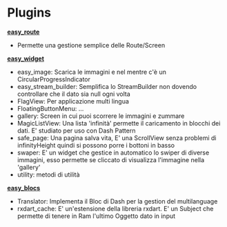 # Plugins


[**easy_route**](https://pub.dev/packages/easy_route)
- Permette una gestione semplice delle Route/Screen

[**easy_widget**](https://pub.dev/packages/easy_widget)
- easy_image: Scarica le immagini e nel mentre c'è un CircularProgressIndicator
- easy_stream_builder: Semplifica lo StreamBuilder non dovendo controllare che il dato sia null ogni volta
- FlagView: Per applicazione multi lingua
- FloatingButtonMenu: ...
- gallery: Screen in cui puoi scorrere le immagini e zummare
- MagicListView: Una lista 'infinità' permette il caricamento in blocchi dei dati. E' studiato per uso con Dash Pattern
- safe_page: Una pagina salva vita, E' una ScrollView senza problemi di infinityHeight quindi si possono porre i bottoni in basso
- swaper: E' un widget che gestice in automatico lo swiper di diverse immagini, esso permette se cliccato di visualizza l'immagine nella 'gallery'
- utility: metodi di utilità

[**easy_blocs**](https://pub.dev/packages/easy_blocs)
- Translator: Implementa il Bloc di Dash per la gestion del multilanguage
- rxdart_cache: E' un'estensione della libreria rxdart. E' un Subject che permette di tenere in Ram l'ultimo Oggetto dato in input


